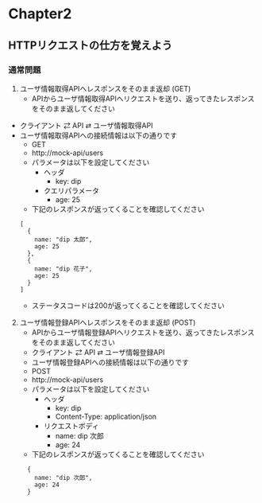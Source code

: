 # Chapter2
## HTTPリクエストの仕方を覚えよう

### 通常問題

1. ユーザ情報取得APIへレスポンスをそのまま返却 (GET)
    - APIからユーザ情報取得APIへリクエストを送り、返ってきたレスポンスをそのまま返してください
  - クライアント ⇄ API ⇄ ユーザ情報取得API
  - ユーザ情報取得APIへの接続情報は以下の通りです
    - GET
    - http://mock-api/users
    - パラメータは以下を設定してください
      - ヘッダ
        - key: dip
      - クエリパラメータ
        - age: 25
    - 下記のレスポンスが返ってくることを確認してください  
    ```
    [
      {
        name: "dip 太郎",
        age: 25
      },
      {
        name: "dip 花子",
        age: 25
      }
    ]
    ```
    - ステータスコードは200が返ってくることを確認してください

2. ユーザ情報登録APIへレスポンスをそのまま返却 (POST)
   - APIからユーザ情報登録APIへリクエストを送り、返ってきたレスポンスをそのまま返してください
   - クライアント ⇄ API ⇄ ユーザ情報登録API
   - ユーザ情報登録APIへの接続情報は以下の通りです
    - POST
    - http://mock-api/users
    - パラメータは以下を設定してください
      - ヘッダ
        - key: dip
        - Content-Type: application/json
      - リクエストボディ
        - name: dip 次郎
        - age: 24
    - 下記のレスポンスが返ってくることを確認してください  
    ```
      {
        name: "dip 次郎",
        age: 24
      }
    ```